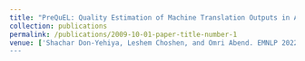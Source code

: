 ```yaml
---
title: "PreQuEL: Quality Estimation of Machine Translation Outputs in Advance"
collection: publications
permalink: /publications/2009-10-01-paper-title-number-1
venue: ['Shachar Don-Yehiya, Leshem Choshen, and Omri Abend. EMNLP 2022. ](https://aclanthology.org/2022.emnlp-main.767/)
---
```

